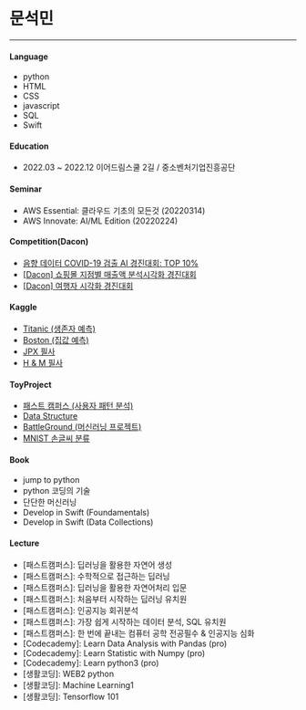 # 문석민

---
#### Language
 - python
 - HTML
 - CSS
 - javascript
 - SQL
 - Swift

#### Education
 - 2022.03 ~ 2022.12 이어드림스쿨 2길 / 중소벤처기업진흥공단

#### Seminar
 - AWS Essential: 클라우드 기초의 모든것 (20220314)
 - AWS Innovate: AI/ML Edition (20220224)

#### Competition(Dacon)
 - [음향 데이터 COVID-19 검출 AI 경진대회: TOP 10%](https://github.com/msmsm104/Dacon_covid19)
 - [[Dacon] 쇼핑몰 지점별 매출액 분석시각화 경진대회](https://github.com/msmsm104/-Dacon-Shopping_Mall_EDA)
 - [[Dacon] 여행자 시각화 경진대회](https://github.com/msmsm104/Dacon_Travel)
 
#### Kaggle
 - [Titanic (생존자 예측)](https://github.com/msmsm104/yeardreamschool/tree/main/project/EDA_titanic_0426)
 - [Boston (집값 예측)](https://github.com/msmsm104/yeardreamschool/tree/main/project/%EB%B3%B4%EC%8A%A4%ED%84%B4%20%EC%A7%91%EA%B0%92%20%EC%98%88%EC%B8%A1_0421)
 - [JPX 필사](https://github.com/msmsm104/yeardreamschool/blob/main/kaggle/JPX/%E1%84%91%E1%85%B5%E1%86%AF%E1%84%89%E1%85%A1_JPX_detailed_EDA(0508)_2.ipynb)
 - [H & M 필사](https://github.com/msmsm104/yeardreamschool/blob/main/kaggle/kaggle_project/H_M.ipynb)



#### ToyProject
 - [패스트 캠퍼스 (사용자 패턴 분석)](https://github.com/msmsm104/Data_Hackthon)
 - [Data Structure](https://github.com/msmsm104/yeardreamschool/tree/main/Data_Structure)
 - [BattleGround (머신러닝 프로젝트)](https://github.com/msmsm104/MachineLearning_Project)
 - [MNIST 손글씨 분류](https://github.com/msmsm104/TIL/tree/main/20220712/rnn)
 
 
#### Book
 - jump to python
 - python 코딩의 기술
 - 단단한 머신러닝
 - Develop in Swift (Foundamentals)
 - Develop in Swift (Data Collections)
 

#### Lecture
 - [패스트캠퍼스]: 딥러닝을 활용한 자연어 생성
 - [패스트캠퍼스]: 수학적으로 접근하는 딥러닝
 - [패스트캠퍼스]: 딥러닝을 활용한 자연어처리 입문
 - [패스트캠퍼스]: 처음부터 시작하는 딥러닝 유치원
 - [패스트캠퍼스]: 인공지능 회귀분석
 - [패스트캠퍼스]: 가장 쉽게 시작하는 데이터 분석, SQL 유치원 
 - [패스트캠퍼스]: 한 번에 끝내는 컴퓨터 공학 전공필수 & 인공지능 심화
 - [Codecademy]: Learn Data Analysis with Pandas (pro)
 - [Codecademy]: Learn Statistic with Numpy (pro)
 - [Codecademy]: Learn python3 (pro)
 - [생활코딩]: WEB2 python
 - [생활코딩]: Machine Learning1
 - [생활코딩]: Tensorflow 101

<!--
**msmsm104/msmsm104** is a ✨ _special_ ✨ repository because its `README.md` (this file) appears on your GitHub profile.

Here are some ideas to get you started:

- 🔭 I’m currently working on ...
- 🌱 I’m currently learning ...
- 👯 I’m looking to collaborate on ...
- 🤔 I’m looking for help with ...
- 💬 Ask me about ...
- 📫 How to reach me: ...
- 😄 Pronouns: ...
- ⚡ Fun fact: ...
-->
